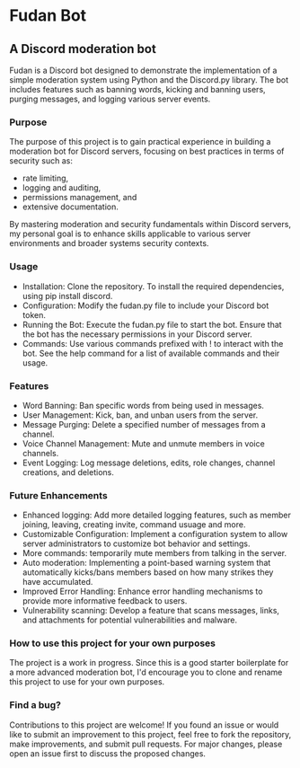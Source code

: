 # Fudan Bot

## A Discord moderation bot

Fudan is a Discord bot designed to demonstrate the implementation of a simple moderation system using Python and the Discord.py library. The bot includes features such as banning words, kicking and banning users, purging messages, and logging various server events.

### Purpose

The purpose of this project is to gain practical experience in building a moderation bot for Discord servers, focusing on best practices in terms of security such as:
* rate limiting,
* logging and auditing,
* permissions management, and
* extensive documentation.

By mastering moderation and security fundamentals within Discord servers, my personal goal is to enhance skills applicable to various server environments and broader systems security contexts.

### Usage

* Installation: Clone the repository. To install the required dependencies, using pip install discord.
* Configuration: Modify the fudan.py file to include your Discord bot token.
* Running the Bot: Execute the fudan.py file to start the bot. Ensure that the bot has the necessary permissions in your Discord server.
* Commands: Use various commands prefixed with ! to interact with the bot. See the help command for a list of available commands and their usage.

### Features

* Word Banning: Ban specific words from being used in messages.
* User Management: Kick, ban, and unban users from the server.
* Message Purging: Delete a specified number of messages from a channel.
* Voice Channel Management: Mute and unmute members in voice channels.
* Event Logging: Log message deletions, edits, role changes, channel creations, and deletions.

### Future Enhancements

* Enhanced logging: Add more detailed logging features, such as member joining, leaving, creating invite, command usuage and more.
* Customizable Configuration: Implement a configuration system to allow server administrators to customize bot behavior and settings.
* More commands: temporarily mute members from talking in the server.
* Auto moderation: Implementing a point-based warning system that automatically kicks/bans members based on how many strikes they have accumulated.
* Improved Error Handling: Enhance error handling mechanisms to provide more informative feedback to users.
* Vulnerability scanning: Develop a feature that scans messages, links, and attachments for potential vulnerabilities and malware.


### How to use this project for your own purposes

The project is a work in progress. Since this is a good starter boilerplate for a more advanced moderation bot, I'd encourage you to clone and rename this project to use for your own purposes.

### Find a bug?

Contributions to this project are welcome! If you found an issue or would like to submit an improvement to this project, feel free to fork the repository, make improvements, and submit pull requests. For major changes, please open an issue first to discuss the proposed changes.
